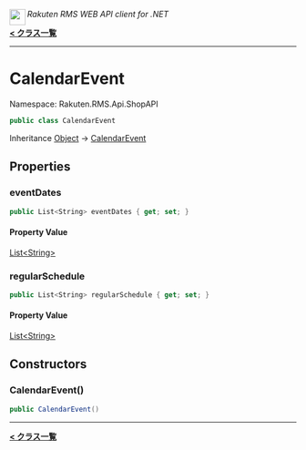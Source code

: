<img align="left" style="height: 2em;" src="https://webservice.rakuten.co.jp/favicon.ico"><em>Rakuten RMS WEB API client for .NET</em>

[**< クラス一覧**](./)
- - -

# CalendarEvent

Namespace: Rakuten.RMS.Api.ShopAPI

```csharp
public class CalendarEvent
```

Inheritance [Object](https://docs.microsoft.com/en-us/dotnet/api/system.object) → [CalendarEvent](./rakuten.rms.api.shopapi.calendarevent)

## Properties

### <a id="properties-eventdates"/>**eventDates**

```csharp
public List<String> eventDates { get; set; }
```

#### Property Value

[List&lt;String&gt;](https://docs.microsoft.com/en-us/dotnet/api/system.collections.generic.list-1)<br>

### <a id="properties-regularschedule"/>**regularSchedule**

```csharp
public List<String> regularSchedule { get; set; }
```

#### Property Value

[List&lt;String&gt;](https://docs.microsoft.com/en-us/dotnet/api/system.collections.generic.list-1)<br>

## Constructors

### <a id="constructors-.ctor"/>**CalendarEvent()**

```csharp
public CalendarEvent()
```


- - -
[**< クラス一覧**](./)
